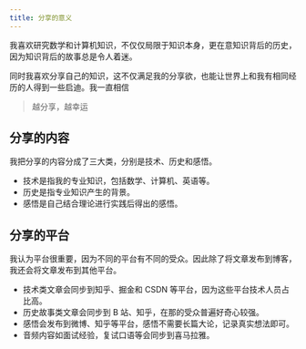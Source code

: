 ```yaml
---
title: 分享的意义
---
```


我喜欢研究数学和计算机知识，不仅仅局限于知识本身，更在意知识背后的历史，因为知识背后的故事总是令人着迷。

同时我喜欢分享自己的知识，这不仅满足我的分享欲，也能让世界上和我有相同经历的人得到一些启迪。我一直相信

> 越分享，越幸运

## 分享的内容

我把分享的内容分成了三大类，分别是技术、历史和感悟。

- 技术是指我的专业知识，包括数学、计算机、英语等。
- 历史是指专业知识产生的背景。
- 感悟是自己结合理论进行实践后得出的感悟。

## 分享的平台

我认为平台很重要，因为不同的平台有不同的受众。因此除了将文章发布到博客，我还会将文章发布到其他平台。

- 技术类文章会同步到知乎、掘金和 CSDN 等平台，因为这些平台技术人员占比高。
- 历史故事类文章会同步到 B 站、知乎，在那的受众普遍好奇心较强。
- 感悟会发布到微博、知乎等平台，感悟不需要长篇大论，记录真实想法即可。
- 音频内容如面试经验，复试口语等会同步到喜马拉雅。